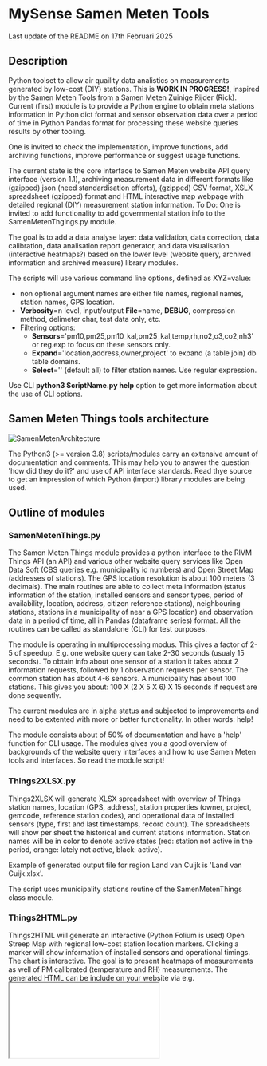 # MySense Samen Meten Tools
Last update of the README on 17th Februari 2025

## Description
Python toolset to allow air quaility data analistics on measurements generated by low-cost (DIY) stations.
This is **WORK IN PROGRESS!**, inspired by the Samen Meten Tools from a Samen Meten Zuinige Rijder (Rick).
Current (first) module is to provide a Python engine to obtain meta stations information in Python dict format and sensor observation data over a period of time in Python Pandas format for processing these website queries results by other tooling.

One is invited to check the implementation, improve functions, add archiving functions, improve performance or suggest usage functions.

The current state is the core interface to Samen Meten website API query interface (version 1.1), archiving measurement data in different formats like (gzipped) json (need standardisation efforts), (gzipped) CSV format, XSLX spreadsheet (gzipped) format and HTML interactive map webpage with detailed regional (DIY) measurement station information. 
To Do: One is invited to add functionality to add governmental station info to the SamenMetenThgings.py module.

The goal is to add a data analyse layer: data validation, data correction, data calibration, data analisation report generator, and data visualisation (interactive heatmaps?) based on the lower level (website query, archived information and archived measure) library modules.

The scripts will use various command line options, defined as XYZ=value:
- non optional argument names are either file names, regional names, station names, GPS location.
- **Verbosity**=n level, input/output **File**=name, **DEBUG**, compression method, delimeter char, test data only, etc.
- Filtering options:
  - **Sensors**='pm10,pm25,pm10_kal,pm25_kal,temp,rh,no2,o3,co2,nh3' or reg.exp to focus on these sensors only.
  - **Expand**='location,address,owner,project' to expand (a table join) db table domains.
  - **Select**='' (default all) to filter station names. Use regular expression.

Use CLI **python3 ScriptName.py help** option to get more information about the use of CLI options.

## Samen Meten Things tools architecture

![SamenMetenArchitecture](https://github.com/user-attachments/assets/01a0a6b5-c6db-432b-8c1c-b83a8c4d7264)

The Python3 (>= version 3.8) scripts/modules carry an extensive amount of documentation and comments. This may help you to answer the question 'how did they do it?' and use of API interface standards. Read thye source to get an impression of which Python (import) library modules are being used.

## Outline of modules
### SamenMetenThings.py
The Samen Meten Things module provides a python interface to the RIVM Things API (an API) and various other website query services like Open Data Soft (CBS queries e.g. municipality id numbers) and Open Street Map (addresses of stations). The GPS location resolution is about 100 meters (3 decimals).
The main routines are able to collect meta information (status information of the station, installed sensors and sensor types, period of availability, location, address, citizen reference stations), neighbouring stations, stations in a municipality of near a GPS location) and observation data in a period of time, all in Pandas (dataframe series) format.
All the routines can be called as standalone (CLI) for test purposes.

The module is operating in multiprocessing modus. This gives a factor of 2-5 of speedup.
E.g. one website query can take 2-30 seconds (usualy 15 seconds). To obtain info about one sensor of a station it takes about 2 information requests, followed by 1 observation requests per sensor. The common station has about 4-6 sensors. A municipality has about 100 stations. This gives you about: 100 X (2 X 5 X 6) X 15 seconds if request are done sequently.

The current modules are in alpha status and subjected to improvements and need to be extented with more or better functionality. In other words: help!

The module consists about of 50% of documentation and have a 'help' function for CLI usage. The modules gives you a good overview of backgrounds of the website query interfaces and how to use Samen Meten tools and interfaces.
So read the module script!

### Things2XLSX.py
Things2XLSX will generate XLSX spreadsheet with overview of Things station names, location (GPS, address),
station properties (owner, project, gemcode, reference station codes),
and operational data of installed sensors (type, first and last timestamps, record count).
The spreadsheets will show per sheet the historical and current stations information.
Station names will be in color to denote active states (red: station not active in the period, orange: lately not active, black: active).

Example of generated output file for region Land van Cuijk is 'Land van Cuijk.xlsx'.

The script uses municipality stations routine of the SamenMetenThings class module.

### Things2HTML.py
Things2HTML will generate an interactive (Python Folium is used) Open Streep Map with regional low-cost station location markers.
Clicking a marker will show information of installed sensors and operational timings. The chart is interactive.
The goal is to present heatmaps of measurements as well of PM calibrated (temperature and RH) measurements.
The generated HTML can be include on your website via e.g. <iframe src=HTMLfile>.

The file 'Land van Cuijk.html' is a real life example of a generated HTML interactive map page for an overview of Samen Meten stations in the region Land van Cuijk in Holland. Which can be visualised via a browser.

### Things2CSV.py
Things2CSV will generate a CSV file from station information obtained from JSON (one dimensional or multi dymensional) dict or downloaded regional stations information via Samen Meten API (SamenMetenTools.py) as comma separated file (default delimeter ';'). Content structure is:
1. comment lines, start with '#' char, with file properties as e.g. owner, version, project, title, subject, etc.
2. column header line with column names in either human readable format, or Things standard naming.
3. station info lines, default ';' char separated.

Generated file maybe gzipped compressed. Example of generated CSV file is 'test-stations.csv' (generated from 'test-stations.json.gz).

### ThingsArchive.py
This module will await completion of alpha tests of other modules.

This script a a wrapper for XLSX, HTML map, CSV (+compressed), and JSON (+compressed).
Input can be regional names (Samen Meten Things website will be used to download data), various file formats.
The central archive will use Python Pandas dataframe format.

## Licensing
   Open Source Initiative  https://opensource.org/licenses/RPL-1.5
   Unless explicitly acquired and licensed from Licensor under another
   license, the contents of this file are subject to the Reciprocal Public
   License ("RPL") Version 1.5, or subsequent versions as allowed by the RPL,
   and You may not copy or use this file in either source code or executable
   form, except in compliance with the terms and conditions of the RPL.

   All software distributed under the RPL is provided strictly on an "AS
   IS" basis, WITHOUT WARRANTY OF ANY KIND, EITHER EXPRESS OR IMPLIED, AND
   LICENSOR HEREBY DISCLAIMS ALL SUCH WARRANTIES, INCLUDING WITHOUT
   LIMITATION, ANY WARRANTIES OF MERCHANTABILITY, FITNESS FOR A PARTICULAR
   PURPOSE, QUIET ENJOYMENT, OR NON-INFRINGEMENT. See the RPL for specific
   language governing rights and limitations under the RPL.


